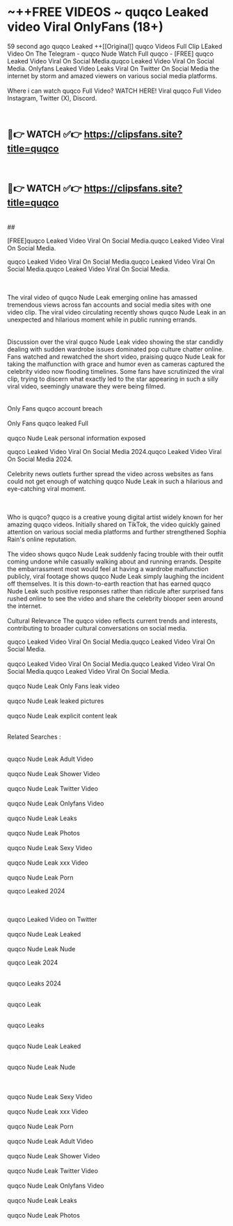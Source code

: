 # ~++FREE VIDEOS ~ quqco Leaked video Viral OnlyFans (18+)<br>


59 second ago quqco Leaked ++[[Original]] quqco Videos Full Clip LEaked Video On The Telegram  - quqco Nude  Watch Full quqco - [FREE] quqco Leaked Video Viral On Social Media.quqco Leaked Video Viral On Social Media.   Onlyfans Leaked Video Leaks Viral On Twitter On Social Media the internet by storm and amazed viewers on various social media platforms. <br><br>
Where i can watch quqco Full Video? WATCH HERE! Viral quqco Full Video Instagram, Twitter (X), Discord. <br>


 <br>

##  🔴👉 WATCH ✅👉  <a href="https://clipsfans.site?title=quqco&ref=git">https://clipsfans.site?title=quqco</a> <br>
  <br>

##  🔴👉 WATCH ✅👉  <a href="https://clipsfans.site?title=quqco&ref=git">https://clipsfans.site?title=quqco</a> <br>
  <br>
  ##



[FREE]quqco Leaked Video Viral On Social Media.quqco Leaked Video Viral On Social Media. <br>

quqco Leaked Video Viral On Social Media.quqco Leaked Video Viral On Social Media.quqco Leaked Video Viral On Social Media. <br>


  <br>

  <br>
The viral video of quqco Nude Leak emerging online has amassed tremendous views across fan accounts and social media sites with one video clip. The viral video circulating recently shows quqco Nude Leak in an unexpected and hilarious moment while in public running errands.<br>
<br>


<br>
Discussion over the viral quqco Nude Leak video showing the star candidly dealing with sudden wardrobe issues dominated pop culture chatter online. Fans watched and rewatched the short video, praising quqco Nude Leak for taking the malfunction with grace and humor even as cameras captured the celebrity video now flooding timelines. Some fans have scrutinized the viral clip, trying to discern what exactly led to the star appearing in such a silly viral video, seemingly unaware they were being filmed.<br>
<br>
<br> 
Only Fans quqco account breach<br>
<br>
Only Fans quqco leaked Full <br>
<br>
quqco Nude Leak personal information exposed<br>

quqco Leaked Video Viral On Social Media 2024.quqco Leaked Video Viral On Social Media 2024. <br>
<br>
Celebrity news outlets further spread the video across websites as fans could not get enough of watching quqco Nude Leak in such a hilarious and eye-catching viral moment.<br>
<br>

<br>
Who is quqco? quqco is a creative young digital artist widely known for her amazing quqco videos. Initially shared on TikTok, the video quickly gained attention on various social media platforms and further strengthened Sophia Rain's online reputation.<br>
<br>
The video shows quqco Nude Leak suddenly facing trouble with their outfit coming undone while casually walking about and running errands. Despite the embarrassment most would feel at having a wardrobe malfunction publicly, viral footage shows quqco Nude Leak simply laughing the incident off themselves. It is this down-to-earth reaction that has earned quqco Nude Leak such positive responses rather than ridicule after surprised fans rushed online to see the video and share the celebrity blooper seen around the internet.<br>
<br>
Cultural Relevance The quqco video reflects current trends and interests, contributing to broader cultural conversations on social media.<br>

quqco Leaked Video Viral On Social Media.quqco Leaked Video Viral On Social Media.<br>
<br>
quqco Leaked Video Viral On Social Media.quqco Leaked Video Viral On Social Media.quqco Leaked Video Viral On Social Media.<br>
<br>
quqco Nude Leak Only Fans leak video<br>
<br>
quqco Nude Leak leaked pictures<br>
<br>
quqco Nude Leak explicit content leak<br>


<br>
Related Searches :<br>
<br>

<br>
quqco Nude Leak Adult Video<br>
<br>
quqco Nude Leak Shower Video<br>
<br>
quqco Nude Leak Twitter Video<br>
<br>
quqco Nude Leak Onlyfans Video<br>
<br>
quqco Nude Leak Leaks<br>
<br>
quqco Nude Leak Photos<br>

<br>
quqco Nude Leak Sexy Video<br>
<br>
quqco Nude Leak xxx Video<br>
<br>
quqco Nude Leak Porn<br>

quqco  Leaked 2024 <br> <br>
<br>

quqco Leaked Video on Twitter <br>
<br>
quqco Nude Leak Leaked<br>
<br>
quqco Nude Leak Nude<br>


quqco  Leak 2024 <br> <br>



quqco  Leaks 2024 <br> <br>



 
quqco  Leak<br> <br>



quqco  Leaks<br> <br>


quqco Nude Leak Leaked<br> <br>

quqco Nude Leak Nude<br> <br>
<br> <br>
quqco Nude Leak Sexy Video
<br> <br>
quqco Nude Leak xxx Video
<br> <br>
quqco Nude Leak Porn
<br> <br>
quqco Nude Leak Adult Video
<br> <br>
quqco Nude Leak Shower Video
<br> <br>
quqco Nude Leak Twitter Video
<br> <br>
quqco Nude Leak Onlyfans Video
<br> <br>
quqco Nude Leak Leaks
<br> <br>
quqco Nude Leak Photos






</p>




 



</p>










